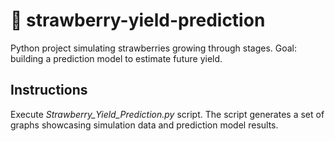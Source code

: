 # :strawberry: strawberry-yield-prediction
Python project simulating strawberries growing through stages. Goal: building a prediction model to estimate future yield.

## Instructions

Execute *Strawberry_Yield_Prediction.py* script.
The script generates a set of graphs showcasing simulation data and prediction model results.


